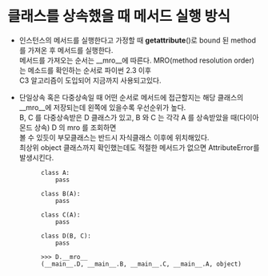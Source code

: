 # 클래스를 상속했을 때 메서드 실행 방식

- 인스턴스의 메서드를 실행한다고 가정할 때 __getattribute__()로 bound 된 method 를 가져온 후 메서드를 실행한다.<br>
메서드를 가져오는 순서는 __mro__에 따른다. MRO(method resolution order)는 메소드를 확인하는 순서로 파이썬 2.3 이후<br>
C3 알고리즘이 도입되어 지금까지 사용되고있다.

- 단일상속 혹은 다중상속일 때 어떤 순서로 메서드에 접근할지는 해당 클래스의 __mro__에 저장되는데 왼쪽에 있을수록 우선순위가 높다.<br>
 B, C 를 다중상속받은 D 클래스가 있고, B 와 C 는 각각 A 를 상속받았을 때(다이아몬드 상속) D 의 mro 를 조회하면<br>
 볼 수 있듯이 부모클래스는 반드시 자식클래스 이후에 위치해있다.<br>
 최상위 object 클래스까지 확인했는데도 적절한 메서드가 없으면 AttributeError를 발생시킨다.
 
 
            class A:
                pass
            
            class B(A):
                pass
            
            class C(A):
                pass
            
            class D(B, C):
                pass
            
            >>> D.__mro__
            (__main__.D, __main__.B, __main__.C, __main__.A, object)